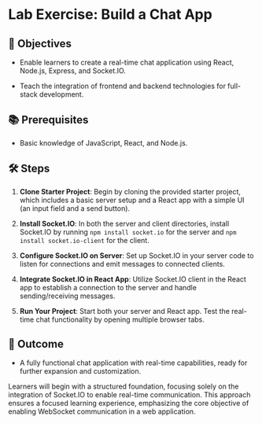 # Lab Exercise: Build a Chat App

## 🎯 Objectives

- Enable learners to create a real-time chat application using React, Node.js, Express, and Socket.IO.

- Teach the integration of frontend and backend technologies for full-stack development.

## 📚 Prerequisites
- Basic knowledge of JavaScript, React, and Node.js.

## 🛠 Steps

1. **Clone Starter Project**: Begin by cloning the provided starter project, which includes a basic server setup and a React 
app with a simple UI (an input field and a send button).

2. **Install Socket.IO**: In both the server and client directories, install Socket.IO by running `npm install socket.io` for the server and `npm install socket.io-client` for the client.

3. **Configure Socket.IO on Server**: Set up Socket.IO in your server code to listen for connections and emit messages to connected clients.

4. **Integrate Socket.IO in React App**: Utilize Socket.IO client in the React app to establish a connection to the server and handle sending/receiving messages.

5. **Run Your Project**: Start both your server and React app. Test the real-time chat functionality by opening multiple browser tabs.

## 🎉 Outcome

- A fully functional chat application with real-time capabilities, ready for further expansion and customization.

Learners will begin with a structured foundation, focusing solely on the integration of Socket.IO to enable real-time communication. This approach ensures a focused learning experience, emphasizing the core objective of enabling WebSocket communication in a web application.
